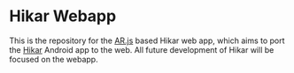 Hikar Webapp
============

This is the repository for the [AR.js](https://github.com/AR-js-org/AR.js) based Hikar web app, which aims to port the [Hikar](https://hikar.org) Android app to the web. All future development of Hikar will be focused on the webapp.

